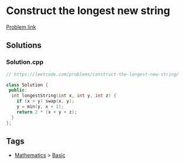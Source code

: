 # Construct the longest new string

[Problem link](https://leetcode.com/problems/construct-the-longest-new-string/)

## Solutions


### Solution.cpp
```cpp
// https://leetcode.com/problems/construct-the-longest-new-string/

class Solution {
 public:
  int longestString(int x, int y, int z) {
    if (x > y) swap(x, y);
    y = min(y, x + 1);
    return 2 * (x + y + z);
  }
};
```
## Tags

* [Mathematics](/Collections/mathematics.md#mathematics) > [Basic](/Collections/mathematics.md#basic)
